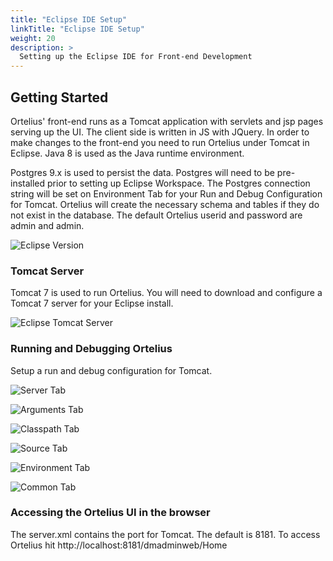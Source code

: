 ```yaml
---
title: "Eclipse IDE Setup"
linkTitle: "Eclipse IDE Setup"
weight: 20
description: >
  Setting up the Eclipse IDE for Front-end Development
---
```


## Getting Started

Ortelius' front-end runs as a Tomcat application with servlets and jsp pages serving up the UI.  The client side is written in JS with JQuery.  In order to make changes to the front-end you need to run Ortelius under Tomcat in Eclipse.  Java 8 is used as the Java runtime environment.  

Postgres 9.x is used to persist the data.  Postgres will need to be pre-installed prior to setting up Eclipse Workspace.  The Postgres connection string will be set on Environment Tab for your Run and Debug Configuration for Tomcat.  Ortelius will create the necessary schema and tables if they do not exist in the database.  The default Ortelius userid and password are admin and admin.  

![Eclipse Version](/eclipse-version.png)

### Tomcat Server

Tomcat 7 is used to run Ortelius.  You will need to download and configure a Tomcat 7 server for your Eclipse install.  

![Eclipse Tomcat Server](/tomcat7.png)

### Running and Debugging Ortelius

Setup a run and debug configuration for Tomcat.  

![Server Tab](/server-tab.png)

![Arguments Tab](/args-tab.png)

![Classpath Tab](/classpath-tab.png)

![Source Tab](/src-tab.png)

![Environment Tab](/env-tab.png)

![Common Tab](/common-tab.png)

### Accessing the Ortelius UI in the browser

The server.xml contains the port for Tomcat.  The default is 8181.  To access Ortelius hit http://localhost:8181/dmadminweb/Home
